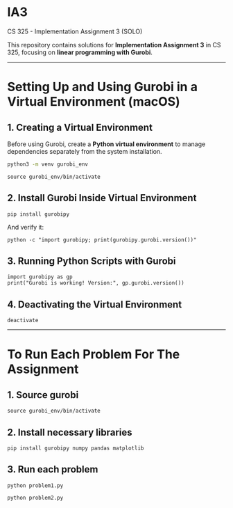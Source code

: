 # IA3
CS 325 - Implementation Assignment 3 (SOLO)

This repository contains solutions for **Implementation Assignment 3** in CS 325, focusing on **linear programming with Gurobi**. 

---

# Setting Up and Using Gurobi in a Virtual Environment (macOS)

## 1. Creating a Virtual Environment
Before using Gurobi, create a **Python virtual environment** to manage dependencies separately from the system installation.

```sh
python3 -m venv gurobi_env
```

```
source gurobi_env/bin/activate
```

## 2. Install Gurobi Inside Virtual Environment
```
pip install gurobipy
```

And verify it:
```
python -c "import gurobipy; print(gurobipy.gurobi.version())"
```

## 3. Running Python Scripts with Gurobi
```
import gurobipy as gp
print("Gurobi is working! Version:", gp.gurobi.version())
```

## 4. Deactivating the Virtual Environment
```
deactivate
```

---

# To Run Each Problem For The Assignment

## 1. Source gurobi
```
source gurobi_env/bin/activate
```

## 2. Install necessary libraries
```
pip install gurobipy numpy pandas matplotlib
```

## 3. Run each problem
```
python problem1.py
```

```
python problem2.py
```
